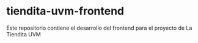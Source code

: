 # tiendita-uvm-frontend
Este repositorio contiene el desarrollo del frontend para el proyecto de La Tiendita UVM
